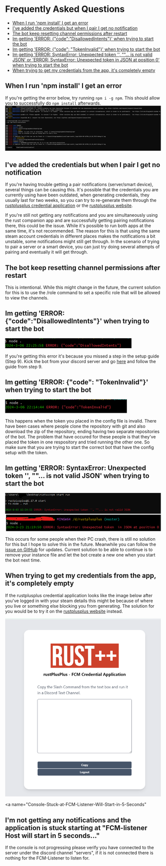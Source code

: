 # Frequently Asked Questions
- [When I run 'npm install' I get an error](#when-i-run-npm-install-i-get-an-error)
- [I've added the credentials but when I pair I get no notification](#credentials-added-but-no-pair-notification)
- [The bot keep resetting channel permissions after restart](#bot-reset-channel-permissions)
- [Im getting 'ERROR: {"code":"DisallowedIntents"}' when trying to start the bot](#disallowed-intents)
- [Im getting 'ERROR: {"code": "TokenInvalid"}' when trying to start the bot](#token-invalid)
- [Im getting 'ERROR: SyntaxError: Unexpected token '', ""... is not valid JSON' or 'ERROR: SyntaxError: Unexpected token in JSON at position 0' when trying to start the bot](#unexpected-token-invalid-json)
- [When trying to get my credentials from the app, it's completely empty](#credential-app-empty)

<a name="when-i-run-npm-install-i-get-an-error"></a>
## When I run 'npm install' I get an error

If you're getting the error below, try running `npm i -g npm`. This should allow you to successfully do `npm install` afterwards.
![npm install error](docs/images/faq/npm-install-error.png)


<a name="credentials-added-but-no-pair-notification"></a>
## I've added the credentials but when I pair I get no notification

If you're having trouble getting a pair notifications (server/smart device), several things can be causing this. It's possible that the credentials you are currently using have been outdated, when generating credentials, they usually last for two weeks, so you can try to re-generate them through the [rustplusplus credential application](https://github.com/alexemanuelol/rustplusplus-credential-application) or the [rustplusplus website](https://rustplusplus-credentials.netlify.app/).

If you're still not getting any notifications and you are simultaneously using the rust companion app and are successfully getting pairing notifications there, this could be the issue. While it's possible to run both apps at the same time, it's not recommended. The reason for this is that using the same steam account credentials in different places makes the notifications a bit unstable, some notifications might still get through. In the scenario of trying to pair a server or a smart device, you can just try doing several attempts of pairing and eventually it will get through.


<a name="bot-reset-channel-permissions"></a>
## The bot keep resetting channel permissions after restart

This is intentional. While this might change in the future, the current solution for this is to use the /role command to set a specific role that will be allowed to view the channels.


<a name="disallowed-intents"></a>
## Im getting 'ERROR: {"code":"DisallowedIntents"}' when trying to start the bot

![DisallowedIntents](docs/images/faq/disallowedintents.png)

If you're getting this error it's because you missed a step in the setup guide (Step 9). Kick the bot from your discord server and go [here](https://github.com/alexemanuelol/rustplusplus/blob/master/docs/discord_bot_setup.md) and follow the guide from step 9.


<a name="token-invalid"></a>
## Im getting 'ERROR: {"code": "TokenInvalid"}' when trying to start the bot

![TokenInvalid](docs/images/faq/token_invalid.png)

This happens when the token you placed in the config file is invalid. There have been cases where people clone the repository with git and also download the zip of the repository, ending having two separate repositories of the bot. The problem that have occured for these people is that they've placed the token in one respository and tried running the other one. So make sure that you are trying to start the correct bot that have the config setup with the token.


<a name="unexpected-token-invalid-json"></a>
## Im getting 'ERROR: SyntaxError: Unexpected token '', ""... is not valid JSON' when trying to start the bot

![Unexpected token in json 1](docs/images/faq/unexpected_token_invalid_json.png)
![Unexpected token in json 2](docs/images/faq/unexpected_token_invalid_json_at_pos_0.png)

This occurs for some people when their PC crash, there is still no solution for this but I hope to solve this in the future. Meanwhile you can follow the [issue on GitHub](https://github.com/alexemanuelol/rustplusplus/issues/309) for updates. Current solution to be able to continue is to remove your instance file and let the bot create a new one when you start the bot next time.


<a name="credential-app-empty"></a>
## When trying to get my credentials from the app, it's completely empty

If the rustplusplus credential application looks like the image below after you've logged in with your steam details this might be because of where you live or something else blocking you from generating. The solution for you would be to try it on the [rustplusplus website](https://rustplusplus-credentials.netlify.app/) instead.

![credential app empty](docs/images/faq/empty-credential-app.png)

<a name="Console-Stuck-at-FCM-Listener-Will-Start-in-5-Seconds"
## I'm not getting any notifications and the application is stuck starting at "FCM-listener Host will start in 5 seconds..."

If the console is not progressing please verify you have connected to the server under the discord channel "servers", if it is not connected there is nothing for the FCM-Listener to listen for.
